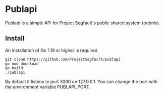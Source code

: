 # Publapi

Publapi is a simple API for Project Segfault's public shared system (pubnix).

## Install
An installation of Go 1.19 or higher is required.
```
git clone https://github.com/ProjectSegfault/publapi
go mod download 
go build 
./publapi
```

By default it listens to port 3000 on 127.0.0.1. You can change the port with the environment variable PUBLAPI_PORT.
